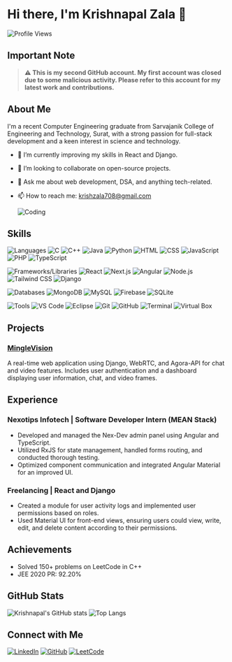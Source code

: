 # Hi there, I'm Krishnapal Zala 👋

![Profile Views](https://komarev.com/ghpvc/?username=Krish-Na-Pal&style=flat-square&color=blue)

## Important Note
> **⚠️ This is my second GitHub account. My first account was closed due to some malicious activity. Please refer to this account for my latest work and contributions.**

## About Me
I'm a recent Computer Engineering graduate from Sarvajanik College of Engineering and Technology, Surat, with a strong passion for full-stack development and a keen interest in science and technology.

- 🌱 I’m currently improving my skills in React and Django.
- 👯 I’m looking to collaborate on open-source projects.
- 💬 Ask me about web development, DSA, and anything tech-related.
- 📫 How to reach me: [krishzala708@gmail.com](mailto:krishzala708@gmail.com)

   ![Coding](https://media.giphy.com/media/L8K62iTDkzGX6/giphy.gif)

## Skills
![Languages](https://img.shields.io/badge/-Languages-black?style=flat-square&logo=github)
![C](https://img.shields.io/badge/-C-00599C?style=flat-square&logo=c)
![C++](https://img.shields.io/badge/-C++-00599C?style=flat-square&logo=c%2B%2B)
![Java](https://img.shields.io/badge/-Java-007396?style=flat-square&logo=java)
![Python](https://img.shields.io/badge/-Python-3776AB?style=flat-square&logo=python)
![HTML](https://img.shields.io/badge/-HTML5-E34F26?style=flat-square&logo=html5)
![CSS](https://img.shields.io/badge/-CSS3-1572B6?style=flat-square&logo=css3)
![JavaScript](https://img.shields.io/badge/-JavaScript-F7DF1E?style=flat-square&logo=javascript)
![PHP](https://img.shields.io/badge/-PHP-777BB4?style=flat-square&logo=php)
![TypeScript](https://img.shields.io/badge/-TypeScript-3178C6?style=flat-square&logo=typescript)

![Frameworks/Libraries](https://img.shields.io/badge/-Frameworks/Libraries-black?style=flat-square&logo=github)
![React](https://img.shields.io/badge/-React-61DAFB?style=flat-square&logo=react)
![Next.js](https://img.shields.io/badge/-Next.js-000000?style=flat-square&logo=next.js)
![Angular](https://img.shields.io/badge/-Angular-DD0031?style=flat-square&logo=angular)
![Node.js](https://img.shields.io/badge/-Node.js-339933?style=flat-square&logo=node.js)
![Tailwind CSS](https://img.shields.io/badge/-Tailwind_CSS-38B2AC?style=flat-square&logo=tailwind-css)
![Django](https://img.shields.io/badge/-Django-092E20?style=flat-square&logo=django)

![Databases](https://img.shields.io/badge/-Databases-black?style=flat-square&logo=github)
![MongoDB](https://img.shields.io/badge/-MongoDB-47A248?style=flat-square&logo=mongodb)
![MySQL](https://img.shields.io/badge/-MySQL-4479A1?style=flat-square&logo=mysql)
![Firebase](https://img.shields.io/badge/-Firebase-FFCA28?style=flat-square&logo=firebase)
![SQLite](https://img.shields.io/badge/-SQLite-003B57?style=flat-square&logo=sqlite)

![Tools](https://img.shields.io/badge/-Tools-black?style=flat-square&logo=github)
![VS Code](https://img.shields.io/badge/-VS%20Code-007ACC?style=flat-square&logo=visual-studio-code)
![Eclipse](https://img.shields.io/badge/-Eclipse-2C2255?style=flat-square&logo=eclipse)
![Git](https://img.shields.io/badge/-Git-F05032?style=flat-square&logo=git)
![GitHub](https://img.shields.io/badge/-GitHub-181717?style=flat-square&logo=github)
![Terminal](https://img.shields.io/badge/-Terminal-000000?style=flat-square&logo=windows-terminal)
![Virtual Box](https://img.shields.io/badge/-Virtual_Box-183A61?style=flat-square&logo=virtualbox)

## Projects
### [MingleVision](https://minglevision.pythonanywhere.com/)
A real-time web application using Django, WebRTC, and Agora-API for chat and video features. Includes user authentication and a dashboard displaying user information, chat, and video frames.

## Experience
### Nexotips Infotech | Software Developer Intern (MEAN Stack)
- Developed and managed the Nex-Dev admin panel using Angular and TypeScript.
- Utilized RxJS for state management, handled forms routing, and conducted thorough testing.
- Optimized component communication and integrated Angular Material for an improved UI.

### Freelancing | React and Django
- Created a module for user activity logs and implemented user permissions based on roles.
- Used Material UI for front-end views, ensuring users could view, write, edit, and delete content according to their permissions.

## Achievements
- Solved 150+ problems on LeetCode in C++
- JEE 2020 PR: 92.20%

## GitHub Stats
![Krishnapal's GitHub stats](https://github-readme-stats.vercel.app/api?username=KRISH-NA-PAL-zala&show_icons=true&theme=radical)
![Top Langs](https://github-readme-stats.vercel.app/api/top-langs/?username=KRISH-NA-PAL-zala&layout=compact&theme=radical)

## Connect with Me
[![LinkedIn](https://img.shields.io/badge/-LinkedIn-blue?style=flat-square&logo=linkedin)](https://www.linkedin.com/in/krishnapal-zala)
[![GitHub](https://img.shields.io/badge/-GitHub-181717?style=flat-square&logo=github)](https://github.com/KRISH-NA-PAL-zala)
[![LeetCode](https://img.shields.io/badge/-LeetCode-FFA116?style=flat-square&logo=leetcode)](https://leetcode.com/Krish-Na-Pal)
